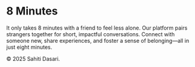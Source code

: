 # 8 Minutes
It only takes 8 minutes with a friend to feel less alone. Our platform pairs strangers together for short, impactful conversations. Connect with someone new, share experiences, and foster a sense of belonging—all in just eight minutes.

&copy; 2025 Sahiti Dasari. 
